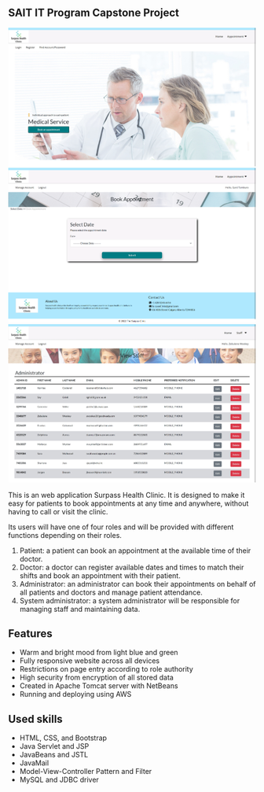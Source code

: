 ## SAIT IT Program Capstone Project

![main page](/web/img/main_page.png)
![booking page](/web/img/booking_page.png)
![staff page](/web/img/staff_page.png)

This is an web application Surpass Health Clinic. It is designed to make it easy for patients to book appointments at any time and anywhere, without having to call or visit the clinic.

Its users will have one of four roles and will be provided with different functions depending on their roles.

1. Patient: a patient can book an appointment at the available time of their doctor.
2. Doctor: a doctor can register available dates and times to match their shifts and book an appointment with their patient.
3. Administrator: an administrator can book their appointments on behalf of all patients and doctors and manage patient attendance.
4. System administrator: a system administrator will be responsible for managing staff and maintaining data.

## Features
- Warm and bright mood from light blue and green
- Fully responsive website across all devices
- Restrictions on page entry according to role authority
- High security from encryption of all stored data
- Created in Apache Tomcat server with NetBeans
- Running and deploying using AWS

## Used skills
- HTML, CSS, and Bootstrap
- Java Servlet and JSP
- JavaBeans and JSTL
- JavaMail
- Model-View-Controller Pattern and Filter
- MySQL and JDBC driver
